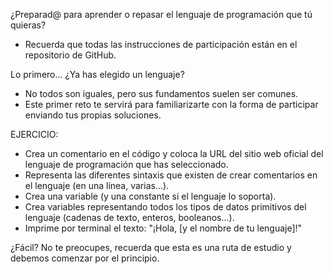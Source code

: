 ¿Preparad@ para aprender o repasar el lenguaje de programación que tú quieras?
- Recuerda que todas las instrucciones de participación están en el
repositorio de GitHub.

Lo primero... ¿Ya has elegido un lenguaje?
- No todos son iguales, pero sus fundamentos suelen ser comunes.
- Este primer reto te servirá para familiarizarte con la forma de participar
enviando tus propias soluciones.

EJERCICIO:

- Crea un comentario en el código y coloca la URL del sitio web oficial del
lenguaje de programación que has seleccionado.
- Representa las diferentes sintaxis que existen de crear comentarios
en el lenguaje (en una línea, varias...).
- Crea una variable (y una constante si el lenguaje lo soporta).
- Crea variables representando todos los tipos de datos primitivos
del lenguaje (cadenas de texto, enteros, booleanos...).
- Imprime por terminal el texto: "¡Hola, [y el nombre de tu lenguaje]!"

¿Fácil? No te preocupes, recuerda que esta es una ruta de estudio y
debemos comenzar por el principio.
